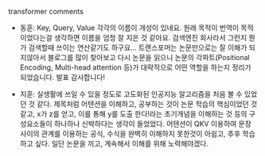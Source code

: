 transformer comments
- 동훈: Key, Query, Value 각각의 이름이 개성이 있네요. 원래 목적이 번역이 목적이었다는걸 생각하면 이름을 엄청 잘 지은 것 같아요. 검색엔진 회사라서 그런지 뭔가 검색할때 쓰이는 연산같기도 하구요... 트랜스포머는 논문만으로는 잘 이해가 되지않아서 블로그를 많이 찾아보고 다시 논문을 읽으니 논문의 각파트(Positional Encoding, Multi-head attention 등)가 대략적으로 어떤 역할을 하는지 정리가 되었습니다. 발표 감사합니다!

- 지훈: 실생활에 쓰일 수 있을 정도로 고도화된 인공지능 알고리즘을 처음 볼 수 있었던 것 같다. 제목처럼 어텐션을 이해하고, 공부하는 것이 논문 학습의 핵심이었던 것 같고, x가 z를 얻고, 이를 통해 y를 도출 한다!라는 초기개념을 이해하는 것 등의 구성요소들이 하나하나 신박하다는 생각이 들었었다. 어텐션이 QKV 이용하여 문장 사이의 관계를 이용하는 공식, 수식을 완벽히 이해하지 못한것이 아쉽고, 추후 학습하고 싶다. 일단 논문을 끼고, 계속해서 이해를 위해 노력해야겠다. 
